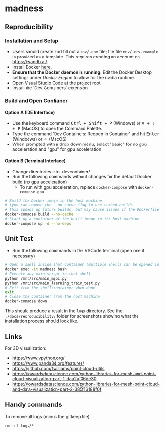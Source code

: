 # madness

## Reproducibility
### Installation and Setup
- Users should create and fill out a ```env/.env``` file; the file ```env/.env.example``` is provided as a template. This requires creating an account on https://wandb.ai/.
- Install Docker [here](https://docs.docker.com/engine/install/).
- **Ensure that the Docker daemon is running**. Edit the Docker Desktop settings under *Docker Engine* to allow for the nvidia runtime.
- Open Visual Studio Code at the project root
- Install the 'Dev Containers' extension
### Build and Open Contianer
#### Option A (IDE Interface)
- Use the keyboard command <kbd>Ctrl + Shift + P</kbd> (Windows) or <kbd>⌘ + ⇧ + P</kbd> (MacOS) to open the Command Palette.
- Type the command 'Dev Containers: Reopen in Container' and hit <kbd>Enter</kbd> (Windodws) or <kbd> ⏎ </kbd> (MacOS)
- When prompted with a drop down menu, select "basic" for no gpu acceleration and "gpu" for gpu acceleration
#### Option B (Terminal Interface)
- Change directories into .devcontainer/
- Run the following commands without changes for the default Docker build (no gpu acceleration)
  - To run with gpu acceleration, replace `docker-compose` with `docker-compose-gpu`

```bash
# Build the Docker image in the host machine
# (you can remove the --no-cache flag to use cached builds
# this speeds up future builds, but may cause issues if the Dockerfile is edited)
docker-compose build --no-cache
# Start up a container of the built image in the host machine
docker-compose up -d --no-deps
``` 

## Unit Test
- Run the following commands in the VSCode terminal (open one if necessary)

```bash
# Open a shell inside that container (multiple shells can be opened in one container)
docker exec -it madness bash
# Execute any main script in that shell
python /mnt/src/main_mppi.py
python /mnt/src/main_learning_train_test.py
# Exit from the shell/container when done
exit
# Close the container from the host machine
docker-compose down
```

This should produce a result in the ```logs``` directory. See the ```./docs/reproducibility/``` folder for screenshots showing what the installation process should look like.

## Links

For 3D visualization:

- https://www.vpython.org/
- https://www.panda3d.org/features/
- https://github.com/fwilliams/point-cloud-utils
- https://towardsdatascience.com/python-libraries-for-mesh-and-point-cloud-visualization-part-1-daa2af36de30
- https://towardsdatascience.com/python-libraries-for-mesh-point-cloud-and-data-visualization-part-2-385f16188f0f

## Handy commands

To remove all logs (minus the gitkeep file)
```
rm -rf logs/*
```

